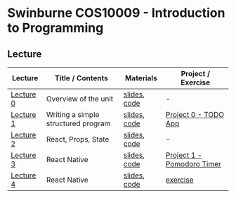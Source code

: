 # Swinburne COS10009 - Introduction to Programming

## Lecture

| Lecture                                                           | Title / Contents     | Materials                                                                | Project / Exercise                                      |
| ----------------------------------------------------------------- | -------------------- | ------------------------------------------------------------------------ | ------------------------------------------------------- |
| [Lecture 0]() | Overview of the unit | [slides](https://swinburne.instructure.com/courses/24341/files/7653212/download?wrap=1), [code](Lectures/Lecture0/src0) | -                                                       |
| [Lecture 1]() | Writing a simple structured program      | [slides](Lectures/Lecture1/lecture1.pdf), [code](Lectures/Lecture1/src1) | [Project 0 - TODO App](#project-0-todo-app)             |
| [Lecture 2](https://video.cs50.net/mobile/2018/spring/lectures/2) | React, Props, State  | [slides](Lectures/Lecture2/lecture2.pdf), [code](Lectures/Lecture2/src2) | -                                                       |
| [Lecture 3](https://video.cs50.net/mobile/2018/spring/lectures/3) | React Native         | [slides](Lectures/Lecture3/lecture3.pdf), [code](Lectures/Lecture3/src3) | [Project 1 - Pomodoro Timer](#project-1-pomodoro-timer) |
| [Lecture 4](https://video.cs50.net/mobile/2018/spring/lectures/4) | React Native         | [slides](Lectures/Lecture4/lecture4.pdf), [code](Lectures/Lecture4/src4) | [exercise](Lectures/Lecture4/exercises4)                |
